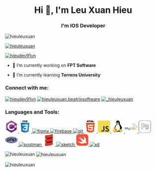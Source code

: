 <h1 align="center">Hi 👋, I'm Leu Xuan Hieu</h1>
<h3 align="center">I'm IOS Developer</h3>

<p align="left"> <img src="https://komarev.com/ghpvc/?username=hieuleuxuan&label=Profile%20views&color=0e75b6&style=flat" alt="hieuleuxuan" /> </p>

<p align="left"> <a href="https://github.com/ryo-ma/github-profile-trophy"><img src="https://github-profile-trophy.vercel.app/?username=hieuleuxuan" alt="hieuleuxuan" /></a> </p>

<p align="left"> <a href="https://twitter.com/hieudev91vn" target="blank"><img src="https://img.shields.io/twitter/follow/hieudev91vn?logo=twitter&style=for-the-badge" alt="hieudev91vn" /></a> </p>

- 🔭 I’m currently working on **FPT Software**

- 🌱 I’m currently learning **Torrens University**

<h3 align="left">Connect with me:</h3>
<p align="left">
<a href="https://twitter.com/hieudev91vn" target="blank"><img align="center" src="https://cdn.jsdelivr.net/npm/simple-icons@3.0.1/icons/twitter.svg" alt="hieudev91vn" height="30" width="40" /></a>
<a href="https://fb.com/hieuleuxuan.beatrixsoftware" target="blank"><img align="center" src="https://cdn.jsdelivr.net/npm/simple-icons@3.0.1/icons/facebook.svg" alt="hieuleuxuan.beatrixsoftware" height="30" width="40" /></a>
<a href="https://instagram.com/_hieuleuxuan" target="blank"><img align="center" src="https://cdn.jsdelivr.net/npm/simple-icons@3.0.1/icons/instagram.svg" alt="_hieuleuxuan" height="30" width="40" /></a>
</p>

<h3 align="left">Languages and Tools:</h3>
<p align="left"> <a href="https://www.w3schools.com/cs/" target="_blank"> <img src="https://raw.githubusercontent.com/devicons/devicon/master/icons/csharp/csharp-original.svg" alt="csharp" width="40" height="40"/> </a> <a href="https://www.w3schools.com/css/" target="_blank"> <img src="https://raw.githubusercontent.com/devicons/devicon/master/icons/css3/css3-original-wordmark.svg" alt="css3" width="40" height="40"/> </a> <a href="https://www.figma.com/" target="_blank"> <img src="https://www.vectorlogo.zone/logos/figma/figma-icon.svg" alt="figma" width="40" height="40"/> </a> <a href="https://firebase.google.com/" target="_blank"> <img src="https://www.vectorlogo.zone/logos/firebase/firebase-icon.svg" alt="firebase" width="40" height="40"/> </a> <a href="https://git-scm.com/" target="_blank"> <img src="https://www.vectorlogo.zone/logos/git-scm/git-scm-icon.svg" alt="git" width="40" height="40"/> </a> <a href="https://www.w3.org/html/" target="_blank"> <img src="https://raw.githubusercontent.com/devicons/devicon/master/icons/html5/html5-original-wordmark.svg" alt="html5" width="40" height="40"/> </a> <a href="https://developer.mozilla.org/en-US/docs/Web/JavaScript" target="_blank"> <img src="https://raw.githubusercontent.com/devicons/devicon/master/icons/javascript/javascript-original.svg" alt="javascript" width="40" height="40"/> </a> <a href="https://www.linux.org/" target="_blank"> <img src="https://raw.githubusercontent.com/devicons/devicon/master/icons/linux/linux-original.svg" alt="linux" width="40" height="40"/> </a> <a href="https://www.mysql.com/" target="_blank"> <img src="https://raw.githubusercontent.com/devicons/devicon/master/icons/mysql/mysql-original-wordmark.svg" alt="mysql" width="40" height="40"/> </a> <a href="https://www.photoshop.com/en" target="_blank"> <img src="https://raw.githubusercontent.com/devicons/devicon/master/icons/photoshop/photoshop-line.svg" alt="photoshop" width="40" height="40"/> </a> <a href="https://www.php.net" target="_blank"> <img src="https://raw.githubusercontent.com/devicons/devicon/master/icons/php/php-original.svg" alt="php" width="40" height="40"/> </a> <a href="https://postman.com" target="_blank"> <img src="https://www.vectorlogo.zone/logos/getpostman/getpostman-icon.svg" alt="postman" width="40" height="40"/> </a> <a href="https://www.scala-lang.org" target="_blank"> <img src="https://raw.githubusercontent.com/devicons/devicon/master/icons/scala/scala-original.svg" alt="scala" width="40" height="40"/> </a> <a href="https://www.sketch.com/" target="_blank"> <img src="https://www.vectorlogo.zone/logos/sketchapp/sketchapp-icon.svg" alt="sketch" width="40" height="40"/> </a> <a href="https://developer.apple.com/swift/" target="_blank"> <img src="https://raw.githubusercontent.com/devicons/devicon/master/icons/swift/swift-original.svg" alt="swift" width="40" height="40"/> </a> <a href="https://www.adobe.com/products/xd.html" target="_blank"> <img src="https://cdn.worldvectorlogo.com/logos/adobe-xd.svg" alt="xd" width="40" height="40"/> </a> </p>

<p><img align="left" src="https://github-readme-stats.vercel.app/api/top-langs?username=hieuleuxuan&show_icons=true&locale=en&layout=compact" alt="hieuleuxuan" /></p>

<p>&nbsp;<img align="center" src="https://github-readme-stats.vercel.app/api?username=hieuleuxuan&show_icons=true&locale=en" alt="hieuleuxuan" /></p>

<p><img align="center" src="https://github-readme-streak-stats.herokuapp.com/?user=hieuleuxuan&" alt="hieuleuxuan" /></p>

